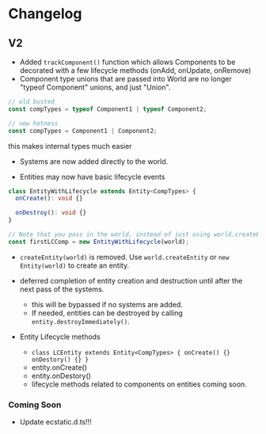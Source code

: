 # Changelog

## V2

- Added `trackComponent()` function which allows Components to be decorated with a few lifecycle methods (onAdd, onUpdate, onRemove)
- Component type unions that are passed into World are no longer  "typeof Component" unions, and just "Union".

```typescript
// old busted
const compTypes = typeof Component1 | typeof Component2;

// new hotness
const compTypes = Component1 | Component2;
```

this makes internal types much easier

- Systems are now added directly to the world. 

- Entities may now have basic lifecycle events

```typescript
class EntityWithLifecycle extends Entity<CompTypes> {
  onCreate(): void {}

  onDestroy(): void {}
}

// Note that you pass in the world, instead of just using world.createEntity().
const firstLCComp = new EntityWithLifecycle(world);
```

- `createEntity(world)` is removed. Use `world.createEntity` or `new Entity(world)` to create an entity.

- deferred completion of entity creation and destruction until after the next pass of the systems.
  - this will be bypassed if no systems are added.
  - If needed, entities can be destroyed by calling `entity.destroyImmediately()`.

- Entity Lifecycle methods
  - `class LCEntity extends Entity<CompTypes> { onCreate() {} onDestory() {} }`
  - entity.onCreate()
  - entity.onDestory()
  - lifecycle methods related to components on entities coming soon.

### Coming Soon
- Update ecstatic.d.ts!!!
